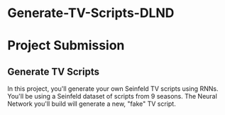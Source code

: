 # Generate-TV-Scripts-DLND

# Project Submission

## Generate TV Scripts

In this project, you'll generate your own Seinfeld TV scripts using RNNs. You'll be using a Seinfeld dataset of scripts from 9 seasons. The Neural Network you'll build will generate a new, "fake" TV script.
